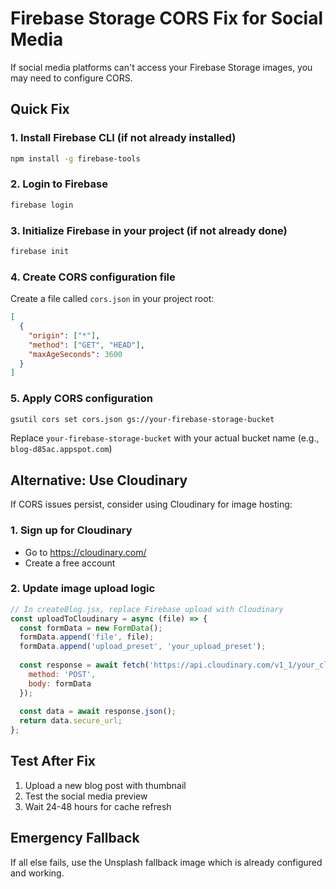 # Firebase Storage CORS Fix for Social Media

If social media platforms can't access your Firebase Storage images, you may need to configure CORS.

## Quick Fix

### 1. Install Firebase CLI (if not already installed)
```bash
npm install -g firebase-tools
```

### 2. Login to Firebase
```bash
firebase login
```

### 3. Initialize Firebase in your project (if not already done)
```bash
firebase init
```

### 4. Create CORS configuration file
Create a file called `cors.json` in your project root:

```json
[
  {
    "origin": ["*"],
    "method": ["GET", "HEAD"],
    "maxAgeSeconds": 3600
  }
]
```

### 5. Apply CORS configuration
```bash
gsutil cors set cors.json gs://your-firebase-storage-bucket
```

Replace `your-firebase-storage-bucket` with your actual bucket name (e.g., `blog-d85ac.appspot.com`)

## Alternative: Use Cloudinary

If CORS issues persist, consider using Cloudinary for image hosting:

### 1. Sign up for Cloudinary
- Go to https://cloudinary.com/
- Create a free account

### 2. Update image upload logic
```javascript
// In createBlog.jsx, replace Firebase upload with Cloudinary
const uploadToCloudinary = async (file) => {
  const formData = new FormData();
  formData.append('file', file);
  formData.append('upload_preset', 'your_upload_preset');
  
  const response = await fetch('https://api.cloudinary.com/v1_1/your_cloud_name/image/upload', {
    method: 'POST',
    body: formData
  });
  
  const data = await response.json();
  return data.secure_url;
};
```

## Test After Fix

1. Upload a new blog post with thumbnail
2. Test the social media preview
3. Wait 24-48 hours for cache refresh

## Emergency Fallback

If all else fails, use the Unsplash fallback image which is already configured and working. 